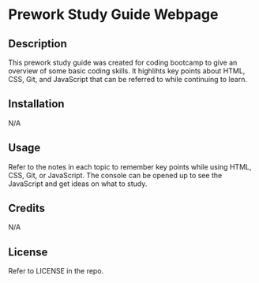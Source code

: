 # Prework Study Guide Webpage

## Description

This prework study guide was created for coding bootcamp to give an overview of some basic coding skills. It highlihts key points about HTML, CSS, Git, and JavaScript that can be referred to while continuing to learn.

## Installation

N/A

## Usage

Refer to the notes in each topic to remember key points while using HTML, CSS, Git, or JavaScript. The console can be opened up to see the JavaScript and get ideas on what to study.

## Credits

N/A

## License

Refer to LICENSE in the repo.


